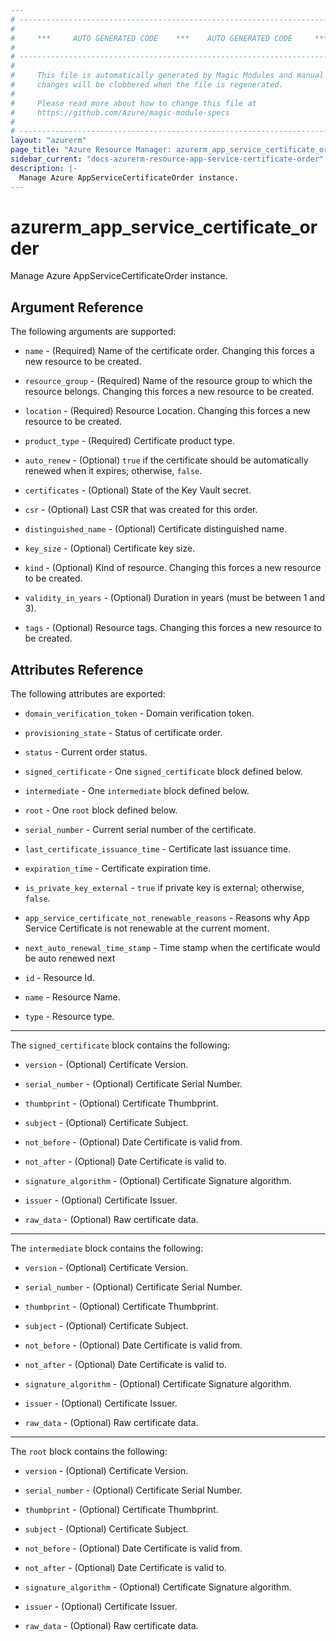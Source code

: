 ```yaml
---
# ----------------------------------------------------------------------------
#
#     ***     AUTO GENERATED CODE    ***    AUTO GENERATED CODE     ***
#
# ----------------------------------------------------------------------------
#
#     This file is automatically generated by Magic Modules and manual
#     changes will be clobbered when the file is regenerated.
#
#     Please read more about how to change this file at
#     https://github.com/Azure/magic-module-specs
#
# ----------------------------------------------------------------------------
layout: "azurerm"
page_title: "Azure Resource Manager: azurerm_app_service_certificate_order"
sidebar_current: "docs-azurerm-resource-app-service-certificate-order"
description: |-
  Manage Azure AppServiceCertificateOrder instance.
---
```


# azurerm_app_service_certificate_order

Manage Azure AppServiceCertificateOrder instance.


## Argument Reference

The following arguments are supported:

* `name` - (Required) Name of the certificate order. Changing this forces a new resource to be created.

* `resource_group` - (Required) Name of the resource group to which the resource belongs. Changing this forces a new resource to be created.

* `location` - (Required) Resource Location. Changing this forces a new resource to be created.

* `product_type` - (Required) Certificate product type.

* `auto_renew` - (Optional) <code>true</code> if the certificate should be automatically renewed when it expires; otherwise, <code>false</code>.

* `certificates` - (Optional) State of the Key Vault secret.

* `csr` - (Optional) Last CSR that was created for this order.

* `distinguished_name` - (Optional) Certificate distinguished name.

* `key_size` - (Optional) Certificate key size.

* `kind` - (Optional) Kind of resource. Changing this forces a new resource to be created.

* `validity_in_years` - (Optional) Duration in years (must be between 1 and 3).

* `tags` - (Optional) Resource tags. Changing this forces a new resource to be created.

## Attributes Reference

The following attributes are exported:

* `domain_verification_token` - Domain verification token.

* `provisioning_state` - Status of certificate order.

* `status` - Current order status.

* `signed_certificate` - One `signed_certificate` block defined below.

* `intermediate` - One `intermediate` block defined below.

* `root` - One `root` block defined below.

* `serial_number` - Current serial number of the certificate.

* `last_certificate_issuance_time` - Certificate last issuance time.

* `expiration_time` - Certificate expiration time.

* `is_private_key_external` - <code>true</code> if private key is external; otherwise, <code>false</code>.

* `app_service_certificate_not_renewable_reasons` - Reasons why App Service Certificate is not renewable at the current moment.

* `next_auto_renewal_time_stamp` - Time stamp when the certificate would be auto renewed next

* `id` - Resource Id.

* `name` - Resource Name.

* `type` - Resource type.


---

The `signed_certificate` block contains the following:

* `version` - (Optional) Certificate Version.

* `serial_number` - (Optional) Certificate Serial Number.

* `thumbprint` - (Optional) Certificate Thumbprint.

* `subject` - (Optional) Certificate Subject.

* `not_before` - (Optional) Date Certificate is valid from.

* `not_after` - (Optional) Date Certificate is valid to.

* `signature_algorithm` - (Optional) Certificate Signature algorithm.

* `issuer` - (Optional) Certificate Issuer.

* `raw_data` - (Optional) Raw certificate data.

---

The `intermediate` block contains the following:

* `version` - (Optional) Certificate Version.

* `serial_number` - (Optional) Certificate Serial Number.

* `thumbprint` - (Optional) Certificate Thumbprint.

* `subject` - (Optional) Certificate Subject.

* `not_before` - (Optional) Date Certificate is valid from.

* `not_after` - (Optional) Date Certificate is valid to.

* `signature_algorithm` - (Optional) Certificate Signature algorithm.

* `issuer` - (Optional) Certificate Issuer.

* `raw_data` - (Optional) Raw certificate data.

---

The `root` block contains the following:

* `version` - (Optional) Certificate Version.

* `serial_number` - (Optional) Certificate Serial Number.

* `thumbprint` - (Optional) Certificate Thumbprint.

* `subject` - (Optional) Certificate Subject.

* `not_before` - (Optional) Date Certificate is valid from.

* `not_after` - (Optional) Date Certificate is valid to.

* `signature_algorithm` - (Optional) Certificate Signature algorithm.

* `issuer` - (Optional) Certificate Issuer.

* `raw_data` - (Optional) Raw certificate data.
